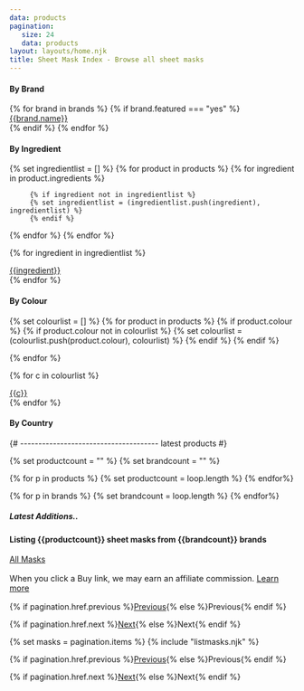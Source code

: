 ```yaml
---
data: products
pagination: 
   size: 24
   data: products
layout: layouts/home.njk
title: Sheet Mask Index - Browse all sheet masks
---
```


<div class="row">
   <div class="col-md-3 leftcol">

<h4 class="neutron">By Brand</h4>
<div class="row">
{% for brand in brands %}
{% if brand.featured === "yes" %}
<div class="col-4 product__set m-0 p-0 text-center">
<a href="/sheet-masks/{{brand.name|slug|replace("'","")}}/" class="btn btn"> 
{{brand.name}}
</a>
</div>
{% endif   %}
{% endfor %}


<h4 class="neutron">By Ingredient</h4>
{% set ingredientlist = [] %}
{% for product in products %}
{% for ingredient in product.ingredients %}

         {% if ingredient not in ingredientlist %}
         {% set ingredientlist = (ingredientlist.push(ingredient), ingredientlist) %}
         {% endif %}

{% endfor %}
{% endfor %}

{% for ingredient in ingredientlist %}
<div class="col-4 product__set m-0 p-0 text-center">
<a href="/sheet-masks/ingredients/{{ingredient|slug}}/" class="btn btn">
{{ingredient}}
</a>
</div>
{% endfor %}


<h4 class="neutron">By Colour</h4>
{% set colourlist = [] %}
{% for product in products %}
{% if product.colour %}
{% if product.colour not in colourlist %}
         {% set colourlist = (colourlist.push(product.colour), colourlist) %}
{% endif %}
{% endif %}

{% endfor %}

{% for c in colourlist %}
<div class="col-4 product__set m-0 p-0 text-center">
<a href="/sheet-masks/colours/{{c|slug}}/" class="btn btn">
{{c}}
</a>
</div>
{% endfor %}


<h4 class="neutron">By Country</h4>

</div>

   </div>

   <div class="col-md-9 order-first order-md-last">
   {# -------------------------------------- latest products #}

{% set productcount = "" %}
{% set brandcount = "" %}

{% for p in products %}
{% set productcount = loop.length %}
{% endfor%}

{% for p in brands %}
{% set brandcount = loop.length %}
{% endfor%}


<div class="row index-header">
<div class="col col-xs-6 col-sm-6 col-lg-3 col-md-3 d-flex order-2 order-md-1 align-items-center">
<h5 class="neutron">Latest Additions..</h5>
</div>

<div class="col-12 col-sm-12 col-md-6 order-1 order-md-2 align-items-center">
  <h4 class="text-center">Listing <span>{{productcount}}</span> sheet masks from <span>{{brandcount}}</span> brands</h4>
  </div>


<div class="col col-xs-6 col-sm-6 col-lg-3 col-md-3 d-flex justify-content-end order-3 order-md-3 align-items-center">
    <a href="/sheet-masks/" class="btn btn-primary">All Masks</a>
</div>
</div>

<p class="text-center" style="max-width: 100%;font-size: .9rem;padding: 2px 0;">When you click a Buy link, we may earn an affiliate commission. <a href="">Learn more</a></p>




<div class="row pagination justify-content-between">

<div class="col-3 pagination__item pagination__prev">
  <p class="text-center"> {% if pagination.href.previous %}<a href="{{ pagination.href.previous }}" class="text-center">Previous</a>{% else %}<span class="text-center">Previous</span>{% endif %}</p>
</div>

<div class="col-3 text-center pagination__item pagination__next">
  <p class="text-center"> {% if pagination.href.next %}<a href="{{ pagination.href.next }}" class="text-center">Next</a>{% else %}<span class="text-center">Next</span>{% endif %}</p>
</div>

</div>

   {% set masks = pagination.items %}
{% include "listmasks.njk" %}

<div class="row pagination justify-content-between">

<div class="col-3 pagination__item pagination__prev">
  <p class="text-center"> {% if pagination.href.previous %}<a href="{{ pagination.href.previous }}" class="text-center">Previous</a>{% else %}<span class="text-center">Previous</span>{% endif %}</p>
</div>

<div class="col-3 text-center pagination__item pagination__next">
  <p class="text-center"> {% if pagination.href.next %}<a href="{{ pagination.href.next }}" class="text-center">Next</a>{% else %}<span class="text-center">Next</span>{% endif %}</p>
</div>

</div>

   </div>
</div>